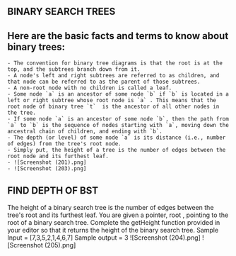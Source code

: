 ## BINARY SEARCH TREES

## Here are the basic facts and terms to know about binary trees:

    - The convention for binary tree diagrams is that the root is at the top, and the subtrees branch down from it.
    - A node's left and right subtrees are referred to as children, and that node can be referred to as the parent of those subtrees.
    - A non-root node with no children is called a leaf.
    - Some node `a` is an ancestor of some node `b` if `b` is located in a left or right subtree whose root node is `a` . This means that the root node of binary tree `t`  is the ancestor of all other nodes in the tree.
    - If some node `a` is an ancestor of some node `b`, then the path from `a` to `b` is the sequence of nodes starting with `a`, moving down the ancestral chain of children, and ending with `b`.
    - The depth (or level) of some node `a` is its distance (i.e., number of edges) from the tree's root node.
    - Simply put, the height of a tree is the number of edges between the root node and its furthest leaf.
    - ![Screenshot (201).png]
    - ![Screenshot (203).png]

## FIND DEPTH OF BST
The height of a binary search tree is the number of edges between the tree's root and its furthest leaf. You are given a pointer, root , pointing to the root of a binary search tree. Complete the getHeight function provided in your editor so that it returns the height of the binary search tree.
Sample Input = [7,3,5,2,1,4,6,7]
Sample output = 3
![Screenshot (204).png]  ![Screenshot (205).png]
